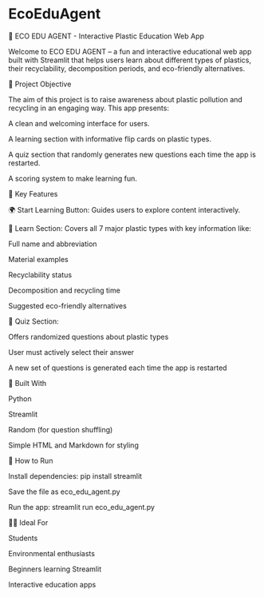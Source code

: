 # EcoEduAgent
🌱 ECO EDU AGENT - Interactive Plastic Education Web App

Welcome to ECO EDU AGENT – a fun and interactive educational web app built with Streamlit that helps users learn about different types of plastics, their recyclability, decomposition periods, and eco-friendly alternatives.

🎯 Project Objective

The aim of this project is to raise awareness about plastic pollution and recycling in an engaging way. This app presents:

A clean and welcoming interface for users.

A learning section with informative flip cards on plastic types.

A quiz section that randomly generates new questions each time the app is restarted.

A scoring system to make learning fun.

🧠 Key Features

🌍 Start Learning Button: Guides users to explore content interactively.

🧾 Learn Section: Covers all 7 major plastic types with key information like:

Full name and abbreviation

Material examples

Recyclability status

Decomposition and recycling time

Suggested eco-friendly alternatives

🧠 Quiz Section:

Offers randomized questions about plastic types

User must actively select their answer

A new set of questions is generated each time the app is restarted

🔧 Built With

Python

Streamlit

Random (for question shuffling)

Simple HTML and Markdown for styling

📂 How to Run

Install dependencies:
pip install streamlit

Save the file as eco_edu_agent.py

Run the app:
streamlit run eco_edu_agent.py

👩‍💻 Ideal For

Students

Environmental enthusiasts

Beginners learning Streamlit

Interactive education apps
